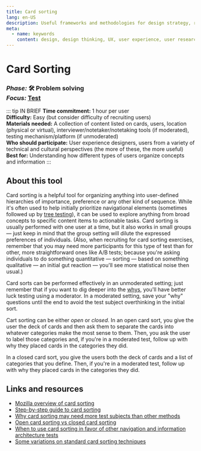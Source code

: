 ```yaml
---
title: Card sorting
lang: en-US
description: Useful frameworks and methodologies for design strategy, research and testing
meta:
  - name: keywords
    content: design, design thinking, UX, user experience, user research, user testing
---
```


# Card Sorting

### _Phase:_ 🛠️  Problem solving<br/> _Focus:_ [Test](/tools/#test)

::: tip IN BRIEF
**Time commitment:** 1 hour per user  
**Difficulty:** Easy (but consider difficulty of recruiting users)  
**Materials needed:** A collection of content listed on cards, users, location (physical or virtual), interviewer/notetaker/notetaking tools (if moderated), testing mechanism/platform (if unmoderated)  
**Who should participate:** User experience designers, users from a variety of technical and cultural perspectives (the more of these, the more useful)  
**Best for:** Understanding how different types of users organize concepts and information
:::

## About this tool

Card sorting is a helpful tool for organizing anything into user-defined hierarchies of importance, preference or any other kind of sequence. While it's often used to help initially prioritize navigational elements (sometimes followed up by [tree testing](tree-testing.md)), it can be used to explore anything from broad concepts to specific content items to actionable tasks. Card sorting is usually performed with one user at a time, but it also works in small groups — just keep in mind that the group setting will dilute the expressed preferences of individuals. (Also, when recruiting for card sorting exercises, remember that you may need more participants for this type of test than for other, more straightforward ones like A/B tests; because you're asking individuals to do something quantitative — sorting — based on something qualitative — an initial gut reaction — you'll see more statistical noise then usual.)

Card sorts can be performed effectively in an unmoderated setting; just remember that if you want to dig deeper into the [whys](five-whys.md), you'll have better luck testing using a moderator. In a moderated setting, save your "why" questions until the end to avoid the test subject overthinking in the initial sort.

Cart sorting can be either _open_ or _closed_. In an open card sort, you give the user the deck of cards and then ask them to separate the cards into whatever categories make the most sense to them. Then, you ask the user to label those categories and, if you're in a moderated test, follow up with why they placed cards in the categories they did.

In a closed card sort, you give the users both the deck of cards and a list of categories that you define. Then, if you're in a moderated test, follow up with why they placed cards in the categories they did.

## Links and resources

* [Mozilla overview of card sorting](https://toolkit.mozilla.org/method/card-sort/)
* [Step-by-step guide to card sorting](https://www.usability.gov/how-to-and-tools/methods/card-sorting.html)
* [Why card sorting may need more test subjects than other methods](https://www.nngroup.com/articles/card-sorting-how-many-users-to-test/)
* [Open card sorting vs closed card sorting](https://methods.18f.gov/validate/card-sorting/)
* [When to use card sorting in favor of other navigation and information architecture tests](https://www.nngroup.com/articles/navigation-ia-tests/)
* [Some variations on standard card sorting techniques](https://www.designkit.org/methods/card-sort)
